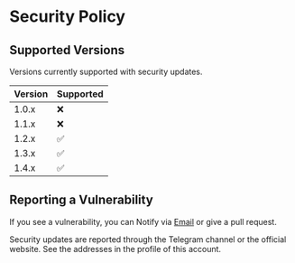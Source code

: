 # Security Policy

## Supported Versions

Versions currently supported with security updates.

| Version | Supported          |
|---------|--------------------|
| 1.0.x   | :x:                |
| 1.1.x   | :x:                |
| 1.2.x   | :white_check_mark: |
| 1.3.x   | :white_check_mark: |
| 1.4.x   | :white_check_mark: |

## Reporting a Vulnerability

If you see a vulnerability, you can Notify via [Email](mailto:LaraXGram@gmail.com]) or give a pull request.

Security updates are reported through the Telegram channel or the official website.
See the addresses in the profile of this account.
